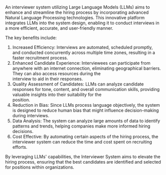  An interviewer system utilizing Large Language Models (LLMs) aims to enhance and streamline the hiring process by incorporating advanced Natural Language Processing technologies. This innovative platform integrates LLMs into the system design, enabling it to conduct interviews in a more efficient, accurate, and user-friendly manner. 

The key benefits include:

1.  Increased Efficiency: Interviews are automated, scheduled promptly, and conducted concurrently across multiple time zones, resulting in a faster recruitment process.
2.  Enhanced Candidate Experience: Interviewees can participate from anywhere with an internet connection, eliminating geographical barriers. They can also access resources during the 	 
    interview to aid in their responses.
3.  Quality Assessment of Candidates: LLMs can analyze candidate responses for tone, content, and overall communication skills, providing valuable insights into their suitability for the 	 
    position.
4.  Reduction in Bias: Since LLMs process language objectively, the system is designed to reduce human bias that might influence decision-making during interviews.
5.  Data Analysis: The system can analyze large amounts of data to identify patterns and trends, helping companies make more informed hiring decisions.
6.  Cost Effective: By automating certain aspects of the hiring process, the interviewer system can reduce the time and cost spent on recruiting efforts.

By leveraging LLMs' capabilities, the Interviewer System aims to elevate the hiring process, ensuring that the best candidates are identified and selected for positions within organizations.
